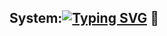 ## System:[![Typing SVG](https://readme-typing-svg.herokuapp.com?color=%2336BCF7&lines=Ivanov+Vlad+datascience+student)](https://git.io/typing-svg) 👋

<!--
**RATARETO/RATARETO** is a ✨ _special_ ✨ repository because its `README.md` (this file) appears on your GitHub profile.

Here are some ideas to get you started:

- 🔭 I’m currently working on ...
- 🌱 I’m currently learning ...
- 👯 I’m looking to collaborate on ...
- 🤔 I’m looking for help with ...
- 💬 Ask me about ...
- 📫 How to reach me: ...
- 😄 Pronouns: ...
- ⚡ Fun fact: ...
-->
